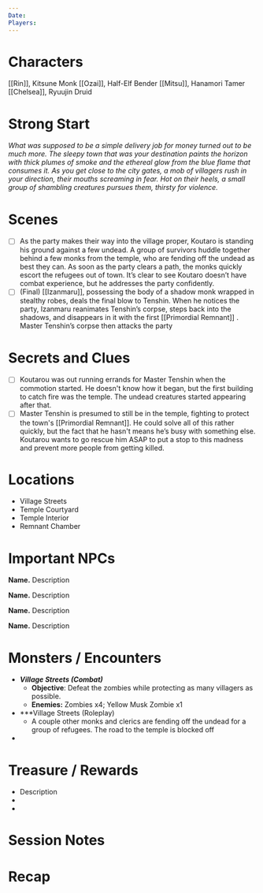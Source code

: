 ```yaml
---
Date: 
Players:
---
```


# Characters  
  
[[Rin]], Kitsune Monk
[[Ozai]], Half-Elf Bender
[[Mitsu]], Hanamori Tamer
[[Chelsea]], Ryuujin Druid
# Strong Start  
  
*What was supposed to be a simple delivery job for money turned out to be much more. The sleepy town that was your destination paints the horizon with thick plumes of smoke and the ethereal glow from the blue flame that consumes it. As you get close to the city gates, a mob of villagers rush in your direction, their mouths screaming in fear. Hot on their heels, a small group of shambling creatures pursues them, thirsty for violence.* 
  
# Scenes  
  
- [ ] As the party makes their way into the village proper, Koutaro is standing his ground against a few undead. A group of survivors huddle together behind a few monks from the temple, who are fending off the undead as best they can. As soon as the party clears a path, the monks quickly escort the refugees out of town. It’s clear to see Koutaro doesn’t have combat experience, but he addresses the party confidently.
- [ ] (Final) [[Izanmaru]], possessing the body of a shadow monk wrapped in stealthy robes, deals the final blow to Tenshin. When he notices the party, Izanmaru reanimates Tenshin’s corpse, steps back into the shadows, and disappears in it with the first [[Primordial Remnant]] . Master Tenshin’s corpse then attacks the party
  
# Secrets and Clues  
  
- [ ] Koutarou was out running errands for Master Tenshin when the commotion started. He doesn't know how it began, but the first building to catch fire was the temple. The undead creatures started appearing after that.
- [ ] Master Tenshin is presumed to still be in the temple, fighting to protect the town's [[Primordial Remnant]]. He could solve all of this rather quickly, but the fact that he hasn't means he’s busy with something else. Koutarou wants to go rescue him ASAP to put a stop to this madness and prevent more people from getting killed.
  
# Locations  

- Village Streets
- Temple Courtyard
- Temple Interior
- Remnant Chamber
  
# Important NPCs  
  
**Name.** Description  
  
**Name.** Description  
  
**Name.** Description  
  
**Name.** Description  
  
# Monsters / Encounters  
  
* ***Village Streets (Combat)***
	* **Objective**: Defeat the zombies while protecting as many villagers as possible.
	* **Enemies:** Zombies x4; Yellow Musk Zombie x1
*  ***Village Streets (Roleplay)
	* A couple other monks and clerics are fending off the undead for a group of refugees. The road to the temple is blocked off 
*  
# Treasure / Rewards  
  
* Description  
*  
*  

# Session Notes



# Recap
